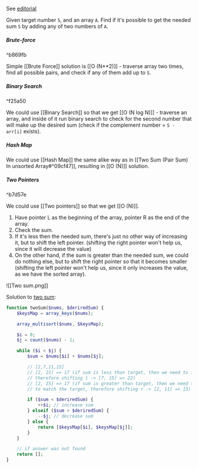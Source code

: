 See [editorial](https://www.geeksforgeeks.org/pair-with-given-sum-in-sorted-array-two-sum-ii/) 

Given target number `S`, and an array `A`. Find if it's possible to get the needed sum `S` by adding any of two numbers of `A`.
##### Brute-force
^b869fb

Simple [[Brute Force]] solution is [[O (N**2)]] - traverse array two times, find all possible pairs, and check if any of them add up to `S`.
##### Binary Search
^f25a50

We could use [[Binary Search]] so that we get [[O (N log N)]] - traverse an array, and inside of it run binary search to check for the second number that will make up the desired sum (check if the complement number = `S - arr[i]` exists).
##### Hash Map

We could use [[Hash Map]] the same alike way as in [[Two Sum (Pair Sum) In unsorted Array#^09cf47]], resulting in [[O (N)]] solution.
##### Two Pointers 
^b7d57e

We could use [[Two pointers]] so that we get [[O (N)]].

1. Have pointer L  as the beginning of the array, pointer R as the end of the array. 
2. Check the sum. 
3. If it's less then the needed sum, there's just no other way of increasing it, but to shift the left pointer. (shifting the right pointer won't help us, since it will decrease the value)
4. On the other hand, if the sum is greater than the needed sum, we could do nothing else, but to shift the right pointer so that it becomes smaller (shifting the left pointer won't help us, since it only increases the value, as we have the sorted array).

![[Two sum.png]]

Solution to [two sum](https://leetcode.com/problems/two-sum/):

```php
function twoSum($nums, $deriredSum) {
    $keysMap = array_keys($nums);

    array_multisort($nums, $keysMap);

    $i = 0;
    $j = count($nums) - 1;

    while ($i < $j) {
        $sum = $nums[$i] + $nums[$j];

        // [2,7,11,15]
        // [2, 15] => 17 (if sum is less than target, then we need to increase sum,
        // therefore shifting l -> [7, 15] => 22)
        // [2, 15] => 17 (if sum is greater than target, then we need to decrease sum,
        // to match the target, therefore shifting r -> [2, 11] => 13)

        if ($sum < $deriredSum) {
            ++$i; // increase sum
        } elseif ($sum > $deriredSum) {
            --$j; // decrease sum
        } else {
            return [$keysMap[$i], $keysMap[$j]];
        }
    }

	// if answer was not found
    return [];
}
```
